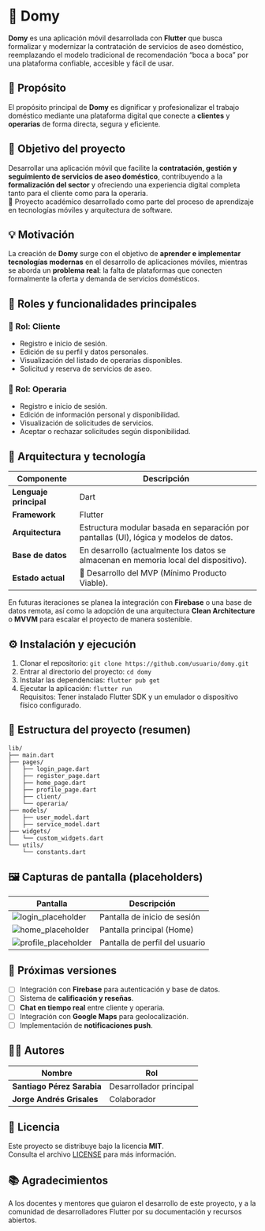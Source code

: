 # 🧹 Domy
**Domy** es una aplicación móvil desarrollada con **Flutter** que busca formalizar y modernizar la contratación de servicios de aseo doméstico, reemplazando el modelo tradicional de recomendación “boca a boca” por una plataforma confiable, accesible y fácil de usar.

## 🧭 Propósito
El propósito principal de **Domy** es dignificar y profesionalizar el trabajo doméstico mediante una plataforma digital que conecte a **clientes** y **operarias** de forma directa, segura y eficiente.

## 🎯 Objetivo del proyecto
Desarrollar una aplicación móvil que facilite la **contratación, gestión y seguimiento de servicios de aseo doméstico**, contribuyendo a la **formalización del sector** y ofreciendo una experiencia digital completa tanto para el cliente como para la operaria.  
🏫 Proyecto académico desarrollado como parte del proceso de aprendizaje en tecnologías móviles y arquitectura de software.

## 💡 Motivación
La creación de **Domy** surge con el objetivo de **aprender e implementar tecnologías modernas** en el desarrollo de aplicaciones móviles, mientras se aborda un **problema real**: la falta de plataformas que conecten formalmente la oferta y demanda de servicios domésticos.

## 👥 Roles y funcionalidades principales
### 👤 Rol: Cliente
- Registro e inicio de sesión.  
- Edición de su perfil y datos personales.  
- Visualización del listado de operarias disponibles.  
- Solicitud y reserva de servicios de aseo.  

### 🧽 Rol: Operaria
- Registro e inicio de sesión.  
- Edición de información personal y disponibilidad.  
- Visualización de solicitudes de servicios.  
- Aceptar o rechazar solicitudes según disponibilidad.  

## 🧱 Arquitectura y tecnología
| Componente | Descripción |
|-------------|-------------|
| **Lenguaje principal** | Dart |
| **Framework** | Flutter |
| **Arquitectura** | Estructura modular basada en separación por pantallas (UI), lógica y modelos de datos. |
| **Base de datos** | En desarrollo (actualmente los datos se almacenan en memoria local del dispositivo). |
| **Estado actual** | 🚧 Desarrollo del MVP (Mínimo Producto Viable). |

En futuras iteraciones se planea la integración con **Firebase** o una base de datos remota, así como la adopción de una arquitectura **Clean Architecture** o **MVVM** para escalar el proyecto de manera sostenible.

## ⚙️ Instalación y ejecución
1. Clonar el repositorio: `git clone https://github.com/usuario/domy.git`  
2. Entrar al directorio del proyecto: `cd domy`  
3. Instalar las dependencias: `flutter pub get`  
4. Ejecutar la aplicación: `flutter run`  
Requisitos: Tener instalado Flutter SDK y un emulador o dispositivo físico configurado.

## 🧩 Estructura del proyecto (resumen)
```
lib/
├── main.dart
├── pages/
│   ├── login_page.dart
│   ├── register_page.dart
│   ├── home_page.dart
│   ├── profile_page.dart
│   ├── client/
│   └── operaria/
├── models/
│   ├── user_model.dart
│   ├── service_model.dart
├── widgets/
│   └── custom_widgets.dart
└── utils/
    └── constants.dart
```

## 🖼️ Capturas de pantalla (placeholders)
| Pantalla | Descripción |
|-----------|--------------|
| ![login_placeholder](assets/screenshots/login_placeholder.png) | Pantalla de inicio de sesión |
| ![home_placeholder](assets/screenshots/home_placeholder.png) | Pantalla principal (Home) |
| ![profile_placeholder](assets/screenshots/profile_placeholder.png) | Pantalla de perfil del usuario |

## 🚀 Próximas versiones
- [ ] Integración con **Firebase** para autenticación y base de datos.  
- [ ] Sistema de **calificación y reseñas**.  
- [ ] **Chat en tiempo real** entre cliente y operaria.  
- [ ] Integración con **Google Maps** para geolocalización.  
- [ ] Implementación de **notificaciones push**.  

## 👨‍💻 Autores
| Nombre | Rol |
|---------|-----|
| **Santiago Pérez Sarabia** | Desarrollador principal |
| **Jorge Andrés Grisales** | Colaborador |

## 🪪 Licencia
Este proyecto se distribuye bajo la licencia **MIT**.  
Consulta el archivo [LICENSE](LICENSE) para más información.

## 📚 Agradecimientos
A los docentes y mentores que guiaron el desarrollo de este proyecto, y a la comunidad de desarrolladores Flutter por su documentación y recursos abiertos.
